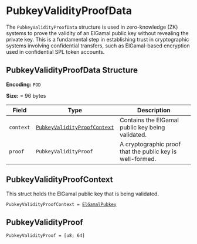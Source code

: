 # PubkeyValidityProofData

The `PubkeyValidityProofData` structure is used in zero-knowledge (ZK) systems to prove the validity of an ElGamal public key without revealing the private key. This is a fundamental step in establishing trust in cryptographic systems involving confidential transfers, such as ElGamal-based encryption used in confidential SPL token accounts.

## PubkeyValidityProofData Structure

**Encoding:** `POD`

**Size:** = 96 bytes

| Field | Type | Description |
| ----- | ---- | ----------- |
| `context` | [`PubkeyValidityProofContext`](#pubkeyvalidityproofcontext) | Contains the ElGamal public key being validated. |
| `proof` | `PubkeyValidityProof` | A cryptographic proof that the public key is well-formed. |


## PubkeyValidityProofContext

This struct holds the ElGamal public key that is being validated.

`PubkeyValidityProofContext = `[`ElGamalPubkey`](https://wiki.solanagraph.com/Basic_structures/ElGamal_Pubkey.md)

## PubkeyValidityProof

`PubkeyValidityProof = [u8; 64]`